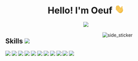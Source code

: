 
<h1 align="center">Hello! I'm Oeuf  <img src="https://raw.githubusercontent.com/ABSphreak/ABSphreak/master/gifs/Hi.gif" width="30px"></h1>


<p align="center"><a href="https://github.com/DenverCoder1/readme-typing-svg"><img src="https://readme-typing-svg.demolab.com/?lines=Front-end%20web%20and%20app%20developer;Experienced%20UI%2FUX%20Designer;looking +for+new+opportunities;&font=Fira%20Code&center=true&width=440&height=45&color=f75c7e&vCenter=true&size=22&pause=1000"></a></p>


<img align="right" width=200px height=200px alt="side_sticker" src="https://media.giphy.com/media/TEnXkcsHrP4YedChhA/giphy.gif" />




<h2> Skills <img src = "https://media2.giphy.com/media/QssGEmpkyEOhBCb7e1/giphy.gif?cid=ecf05e47a0n3gi1bfqntqmob8g9aid1oyj2wr3ds3mg700bl&rid=giphy.gif" width = 32px> </h2>
<p align="left"><img src="https://user-images.githubusercontent.com/93136950/191763645-1afa97a9-29e0-4385-80f8-2208fe8ba21b.png" style="height: 2rem"/>
<img src="https://cdn.jsdelivr.net/gh/devicons/devicon/icons/nodejs/nodejs-original-wordmark.svg" style="height:4rem; background-color:white"/>
<img src="https://user-images.githubusercontent.com/93136950/180482244-addddf2b-a96e-49f7-822b-cfa38ebb9e0e.png" style="height: 2rem"/>
<img src="https://cdn.jsdelivr.net/gh/devicons/devicon/icons/html5/html5-original-wordmark.svg" style="height: 2rem"/>
<img src="https://cdn.jsdelivr.net/gh/devicons/devicon/icons/css3/css3-original-wordmark.svg" style="height: 2rem"/>
<img src="https://cdn.jsdelivr.net/gh/devicons/devicon/icons/javascript/javascript-plain.svg" style="height: 2rem"/>
<img src="https://skorpil.cz/sites/default/files/2022-01/1200px-Bash_Logo_Colored.svg_.png" style="height: 2rem"/>
<img src="https://cdn.jsdelivr.net/gh/devicons/devicon/icons/bootstrap/bootstrap-plain-wordmark.svg"  style="height: 2rem"/>
<img src="https://cdn.jsdelivr.net/gh/devicons/devicon/icons/npm/npm-original-wordmark.svg" style="height: 2rem"/>
<img src="https://cdn.jsdelivr.net/gh/devicons/devicon/icons/git/git-plain.svg" style="height: 2rem"/>
<img src="https://cdn.jsdelivr.net/gh/devicons/devicon/icons/python/python-original.svg"  style="height: 2rem"/>
</p>


